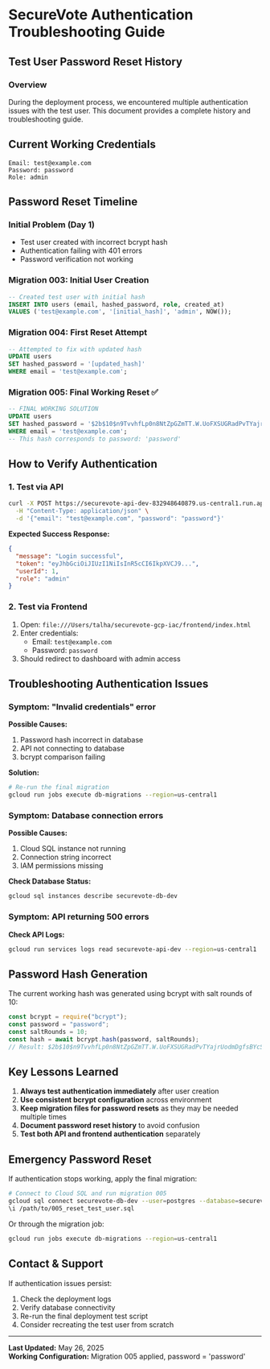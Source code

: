 # SecureVote Authentication Troubleshooting Guide

## Test User Password Reset History

### Overview

During the deployment process, we encountered multiple authentication issues with the test user. This document provides a complete history and troubleshooting guide.

## Current Working Credentials

```
Email: test@example.com
Password: password
Role: admin
```

## Password Reset Timeline

### Initial Problem (Day 1)

- Test user created with incorrect bcrypt hash
- Authentication failing with 401 errors
- Password verification not working

### Migration 003: Initial User Creation

```sql
-- Created test user with initial hash
INSERT INTO users (email, hashed_password, role, created_at)
VALUES ('test@example.com', '[initial_hash]', 'admin', NOW());
```

### Migration 004: First Reset Attempt

```sql
-- Attempted to fix with updated hash
UPDATE users
SET hashed_password = '[updated_hash]'
WHERE email = 'test@example.com';
```

### Migration 005: Final Working Reset ✅

```sql
-- FINAL WORKING SOLUTION
UPDATE users
SET hashed_password = '$2b$10$n9TvvhfLp0n8NtZpGZmTT.W.UoFXSUGRadPvTYajrUodmDgfsBYcS'
WHERE email = 'test@example.com';
-- This hash corresponds to password: 'password'
```

## How to Verify Authentication

### 1. Test via API

```bash
curl -X POST https://securevote-api-dev-832948640879.us-central1.run.app/api/auth/login \
  -H "Content-Type: application/json" \
  -d '{"email": "test@example.com", "password": "password"}'
```

**Expected Success Response:**

```json
{
  "message": "Login successful",
  "token": "eyJhbGciOiJIUzI1NiIsInR5cCI6IkpXVCJ9...",
  "userId": 1,
  "role": "admin"
}
```

### 2. Test via Frontend

1. Open: `file:///Users/talha/securevote-gcp-iac/frontend/index.html`
2. Enter credentials:
   - Email: `test@example.com`
   - Password: `password`
3. Should redirect to dashboard with admin access

## Troubleshooting Authentication Issues

### Symptom: "Invalid credentials" error

**Possible Causes:**

1. Password hash incorrect in database
2. API not connecting to database
3. bcrypt comparison failing

**Solution:**

```bash
# Re-run the final migration
gcloud run jobs execute db-migrations --region=us-central1
```

### Symptom: Database connection errors

**Possible Causes:**

1. Cloud SQL instance not running
2. Connection string incorrect
3. IAM permissions missing

**Check Database Status:**

```bash
gcloud sql instances describe securevote-db-dev
```

### Symptom: API returning 500 errors

**Check API Logs:**

```bash
gcloud run services logs read securevote-api-dev --region=us-central1
```

## Password Hash Generation

The current working hash was generated using bcrypt with salt rounds of 10:

```javascript
const bcrypt = require("bcrypt");
const password = "password";
const saltRounds = 10;
const hash = await bcrypt.hash(password, saltRounds);
// Result: $2b$10$n9TvvhfLp0n8NtZpGZmTT.W.UoFXSUGRadPvTYajrUodmDgfsBYcS
```

## Key Lessons Learned

1. **Always test authentication immediately** after user creation
2. **Use consistent bcrypt configuration** across environment
3. **Keep migration files for password resets** as they may be needed multiple times
4. **Document password reset history** to avoid confusion
5. **Test both API and frontend authentication** separately

## Emergency Password Reset

If authentication stops working, apply the final migration:

```bash
# Connect to Cloud SQL and run migration 005
gcloud sql connect securevote-db-dev --user=postgres --database=securevote
\i /path/to/005_reset_test_user.sql
```

Or through the migration job:

```bash
gcloud run jobs execute db-migrations --region=us-central1
```

## Contact & Support

If authentication issues persist:

1. Check the deployment logs
2. Verify database connectivity
3. Re-run the final deployment test script
4. Consider recreating the test user from scratch

---

**Last Updated:** May 26, 2025  
**Working Configuration:** Migration 005 applied, password = 'password'
